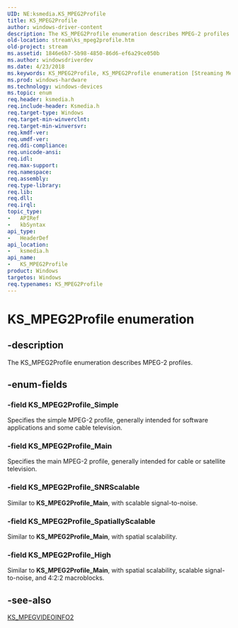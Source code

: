 ```yaml
---
UID: NE:ksmedia.KS_MPEG2Profile
title: KS_MPEG2Profile
author: windows-driver-content
description: The KS_MPEG2Profile enumeration describes MPEG-2 profiles.
old-location: stream\ks_mpeg2profile.htm
old-project: stream
ms.assetid: 1846e6b7-5b98-4850-86d6-ef6a29ce050b
ms.author: windowsdriverdev
ms.date: 4/23/2018
ms.keywords: KS_MPEG2Profile, KS_MPEG2Profile enumeration [Streaming Media Devices], KS_MPEG2Profile_High, KS_MPEG2Profile_Main, KS_MPEG2Profile_SNRScalable, KS_MPEG2Profile_Simple, KS_MPEG2Profile_SpatiallyScalable, ksmedia/KS_MPEG2Profile, ksmedia/KS_MPEG2Profile_High, ksmedia/KS_MPEG2Profile_Main, ksmedia/KS_MPEG2Profile_SNRScalable, ksmedia/KS_MPEG2Profile_Simple, ksmedia/KS_MPEG2Profile_SpatiallyScalable, stream.ks_mpeg2profile, vidcapstruct_25932d29-3acc-415e-a13f-f02298c12c1d.xml
ms.prod: windows-hardware
ms.technology: windows-devices
ms.topic: enum
req.header: ksmedia.h
req.include-header: Ksmedia.h
req.target-type: Windows
req.target-min-winverclnt: 
req.target-min-winversvr: 
req.kmdf-ver: 
req.umdf-ver: 
req.ddi-compliance: 
req.unicode-ansi: 
req.idl: 
req.max-support: 
req.namespace: 
req.assembly: 
req.type-library: 
req.lib: 
req.dll: 
req.irql: 
topic_type:
-	APIRef
-	kbSyntax
api_type:
-	HeaderDef
api_location:
-	ksmedia.h
api_name:
-	KS_MPEG2Profile
product: Windows
targetos: Windows
req.typenames: KS_MPEG2Profile
---
```


# KS_MPEG2Profile enumeration


## -description


The KS_MPEG2Profile enumeration describes MPEG-2 profiles.


## -enum-fields




### -field KS_MPEG2Profile_Simple

Specifies the simple MPEG-2 profile, generally intended for software applications and some cable television.


### -field KS_MPEG2Profile_Main

Specifies the main MPEG-2 profile, generally intended for cable or satellite television.


### -field KS_MPEG2Profile_SNRScalable

Similar to <b>KS_MPEG2Profile_Main</b>, with scalable signal-to-noise.


### -field KS_MPEG2Profile_SpatiallyScalable

Similar to <b>KS_MPEG2Profile_Main</b>, with spatial scalability.


### -field KS_MPEG2Profile_High

Similar to <b>KS_MPEG2Profile_Main</b>, with spatial scalability, scalable signal-to-noise, and 4:2:2 macroblocks.


## -see-also




<a href="https://msdn.microsoft.com/library/windows/hardware/ff567667">KS_MPEGVIDEOINFO2</a>
 

 


